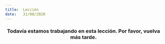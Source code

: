 ```yaml
---
title:  Lección
date:   31/08/2020
---
```


### <center>Todavía estamos trabajando en esta lección. Por favor, vuelva más tarde.</center>